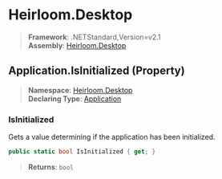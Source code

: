 # Heirloom.Desktop

> **Framework**: .NETStandard,Version=v2.1  
> **Assembly**: [Heirloom.Desktop][0]

## Application.IsInitialized (Property)

> **Namespace**: [Heirloom.Desktop][0]  
> **Declaring Type**: [Application][1]

### IsInitialized

Gets a value determining if the application has been initialized.

```cs
public static bool IsInitialized { get; }
```

> **Returns**: `bool`

[0]: ../../../Heirloom.Desktop.md
[1]: ../Application.md
